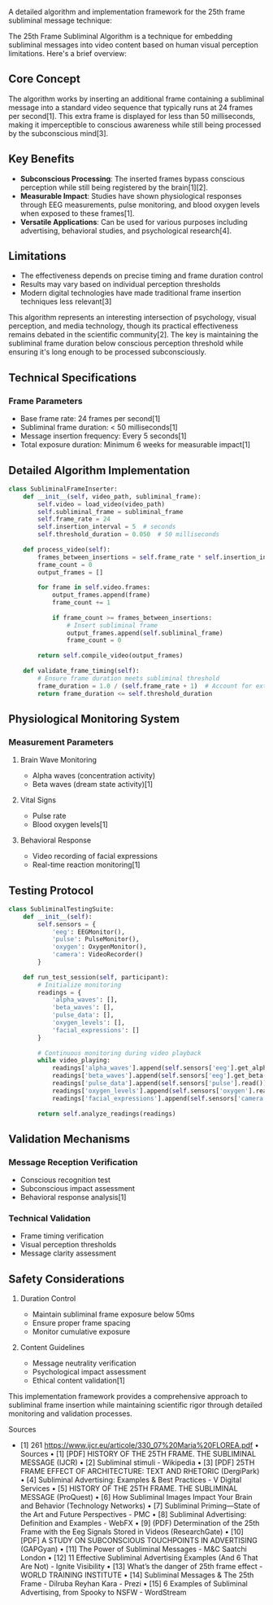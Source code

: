 A detailed algorithm and implementation framework for the 25th frame subliminal message technique:

The 25th Frame Subliminal Algorithm is a technique for embedding subliminal messages into video content based on human visual perception limitations. Here's a brief overview:

## Core Concept
The algorithm works by inserting an additional frame containing a subliminal message into a standard video sequence that typically runs at 24 frames per second[1]. This extra frame is displayed for less than 50 milliseconds, making it imperceptible to conscious awareness while still being processed by the subconscious mind[3].

## Key Benefits
- **Subconscious Processing**: The inserted frames bypass conscious perception while still being registered by the brain[1][2].
- **Measurable Impact**: Studies have shown physiological responses through EEG measurements, pulse monitoring, and blood oxygen levels when exposed to these frames[1].
- **Versatile Applications**: Can be used for various purposes including advertising, behavioral studies, and psychological research[4].

## Limitations
- The effectiveness depends on precise timing and frame duration control
- Results may vary based on individual perception thresholds
- Modern digital technologies have made traditional frame insertion techniques less relevant[3]

This algorithm represents an interesting intersection of psychology, visual perception, and media technology, though its practical effectiveness remains debated in the scientific community[2]. The key is maintaining the subliminal frame duration below conscious perception threshold while ensuring it's long enough to be processed subconsciously.


## Technical Specifications

### Frame Parameters
- Base frame rate: 24 frames per second[1]
- Subliminal frame duration: < 50 milliseconds[1]
- Message insertion frequency: Every 5 seconds[1]
- Total exposure duration: Minimum 6 weeks for measurable impact[1]

## Detailed Algorithm Implementation

```python
class SubliminalFrameInserter:
    def __init__(self, video_path, subliminal_frame):
        self.video = load_video(video_path)
        self.subliminal_frame = subliminal_frame
        self.frame_rate = 24
        self.insertion_interval = 5  # seconds
        self.threshold_duration = 0.050  # 50 milliseconds
        
    def process_video(self):
        frames_between_insertions = self.frame_rate * self.insertion_interval
        frame_count = 0
        output_frames = []
        
        for frame in self.video.frames:
            output_frames.append(frame)
            frame_count += 1
            
            if frame_count >= frames_between_insertions:
                # Insert subliminal frame
                output_frames.append(self.subliminal_frame)
                frame_count = 0
                
        return self.compile_video(output_frames)
    
    def validate_frame_timing(self):
        # Ensure frame duration meets subliminal threshold
        frame_duration = 1.0 / (self.frame_rate + 1)  # Account for extra frame
        return frame_duration <= self.threshold_duration
```

## Physiological Monitoring System

### Measurement Parameters
1. Brain Wave Monitoring
   - Alpha waves (concentration activity)
   - Beta waves (dream state activity)[1]

2. Vital Signs
   - Pulse rate
   - Blood oxygen levels[1]

3. Behavioral Response
   - Video recording of facial expressions
   - Real-time reaction monitoring[1]

## Testing Protocol

```python
class SubliminalTestingSuite:
    def __init__(self):
        self.sensors = {
            'eeg': EEGMonitor(),
            'pulse': PulseMonitor(),
            'oxygen': OxygenMonitor(),
            'camera': VideoRecorder()
        }
    
    def run_test_session(self, participant):
        # Initialize monitoring
        readings = {
            'alpha_waves': [],
            'beta_waves': [],
            'pulse_data': [],
            'oxygen_levels': [],
            'facial_expressions': []
        }
        
        # Continuous monitoring during video playback
        while video_playing:
            readings['alpha_waves'].append(self.sensors['eeg'].get_alpha())
            readings['beta_waves'].append(self.sensors['eeg'].get_beta())
            readings['pulse_data'].append(self.sensors['pulse'].read())
            readings['oxygen_levels'].append(self.sensors['oxygen'].read())
            readings['facial_expressions'].append(self.sensors['camera'].capture_frame())
            
        return self.analyze_readings(readings)
```

## Validation Mechanisms

### Message Reception Verification
- Conscious recognition test
- Subconscious impact assessment
- Behavioral response analysis[1]

### Technical Validation
- Frame timing verification
- Visual perception thresholds
- Message clarity assessment

## Safety Considerations

1. Duration Control
   - Maintain subliminal frame exposure below 50ms
   - Ensure proper frame spacing
   - Monitor cumulative exposure

2. Content Guidelines
   - Message neutrality verification
   - Psychological impact assessment
   - Ethical content validation[1]

This implementation framework provides a comprehensive approach to subliminal frame insertion while maintaining scientific rigor through detailed monitoring and validation processes.

Sources
- [1] 261 https://www.ijcr.eu/articole/330_07%20Maria%20FLOREA.pdf
	•	Sources
	•	[1] [PDF] HISTORY OF THE 25TH FRAME. THE SUBLIMINAL MESSAGE (IJCR)
	•	[2] Subliminal stimuli - Wikipedia
	•	[3] [PDF] 25TH FRAME EFFECT OF ARCHITECTURE: TEXT AND RHETORIC (DergiPark)
	•	[4] Subliminal Advertising: Examples & Best Practices - V Digital Services
	•	[5] HISTORY OF THE 25TH FRAME. THE SUBLIMINAL MESSAGE (ProQuest)
	•	[6] How Subliminal Images Impact Your Brain and Behavior (Technology Networks)
	•	[7] Subliminal Priming—State of the Art and Future Perspectives - PMC
	•	[8] Subliminal Advertising: Definition and Examples - WebFX
	•	[9] (PDF) Determination of the 25th Frame with the Eeg Signals Stored in Videos (ResearchGate)
	•	[10] [PDF] A STUDY ON SUBCONSCIOUS TOUCHPOINTS IN ADVERTISING (GAPGyan)
	•	[11] The Power of Subliminal Messages - M&C Saatchi London
	•	[12] 11 Effective Subliminal Advertising Examples (And 6 That Are Not) - Ignite Visibility
	•	[13] What’s the danger of 25th frame effect - WORLD TRAINING INSTITUTE
	•	[14] Subliminal Messages & The 25th Frame - Dilruba Reyhan Kara - Prezi
	•	[15] 6 Examples of Subliminal Advertising, from Spooky to NSFW - WordStream